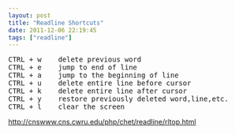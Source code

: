```yaml
---
layout: post
title: "Readline Shortcuts"
date: 2011-12-06 22:19:45
tags: ["readline"]
---
```


<pre>
CTRL + w	delete previous word
CTRL + e	jump to end of line
CTRL + a	jump to the beginning of line
CTRL + u	delete entire line before cursor
CTRL + k	delete entire line after cursor
CTRL + y	restore previously deleted word,line,etc.
CTRL + l	clear the screen
</pre>

<http://cnswww.cns.cwru.edu/php/chet/readline/rltop.html>
